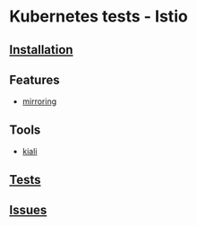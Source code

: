 
# Kubernetes tests - Istio

## [Installation](installation)

## Features
* [mirroring](mirroring)

## Tools
* [kiali](kiali)

## [Tests](tests)

## [Issues](issues)

